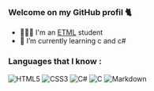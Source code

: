 ### Welcome on my GitHub profil 🐈


- 👨🏼‍🎓 I'm an [ETML](https://etml.ch) student
- 🌱 I’m currently learning c and c#

### Languages that I know :
<img alt="HTML5" src="https://img.shields.io/badge/html5%20-%23E34F26.svg?&style=for-the-badge&logo=html5&logoColor=white">
<img alt="CSS3" src="https://img.shields.io/badge/css3%20-%231572B6.svg?&style=for-the-badge&logo=css3&logoColor=white">
<img alt="C#" src="https://img.shields.io/badge/c%23%20-%23239120.svg?&style=for-the-badge&logo=c-sharp&logoColor=white">
<img alt="C" src="https://img.shields.io/badge/c%20-%2300599C.svg?&style=for-the-badge&logo=c&logoColor=white">
<img alt="Markdown" src="https://img.shields.io/badge/markdown-%23000000.svg?&style=for-the-badge&logo=markdown&logoColor=white">
